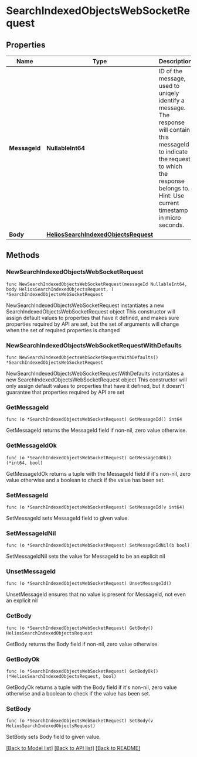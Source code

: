 # SearchIndexedObjectsWebSocketRequest

## Properties

Name | Type | Description | Notes
------------ | ------------- | ------------- | -------------
**MessageId** | **NullableInt64** | ID of the message, used to uniqely identify a message. The response will contain this messageId to indicate the request to which the response belongs to. Hint: Use current timestamp in micro seconds. | 
**Body** | [**HeliosSearchIndexedObjectsRequest**](HeliosSearchIndexedObjectsRequest.md) |  | 

## Methods

### NewSearchIndexedObjectsWebSocketRequest

`func NewSearchIndexedObjectsWebSocketRequest(messageId NullableInt64, body HeliosSearchIndexedObjectsRequest, ) *SearchIndexedObjectsWebSocketRequest`

NewSearchIndexedObjectsWebSocketRequest instantiates a new SearchIndexedObjectsWebSocketRequest object
This constructor will assign default values to properties that have it defined,
and makes sure properties required by API are set, but the set of arguments
will change when the set of required properties is changed

### NewSearchIndexedObjectsWebSocketRequestWithDefaults

`func NewSearchIndexedObjectsWebSocketRequestWithDefaults() *SearchIndexedObjectsWebSocketRequest`

NewSearchIndexedObjectsWebSocketRequestWithDefaults instantiates a new SearchIndexedObjectsWebSocketRequest object
This constructor will only assign default values to properties that have it defined,
but it doesn't guarantee that properties required by API are set

### GetMessageId

`func (o *SearchIndexedObjectsWebSocketRequest) GetMessageId() int64`

GetMessageId returns the MessageId field if non-nil, zero value otherwise.

### GetMessageIdOk

`func (o *SearchIndexedObjectsWebSocketRequest) GetMessageIdOk() (*int64, bool)`

GetMessageIdOk returns a tuple with the MessageId field if it's non-nil, zero value otherwise
and a boolean to check if the value has been set.

### SetMessageId

`func (o *SearchIndexedObjectsWebSocketRequest) SetMessageId(v int64)`

SetMessageId sets MessageId field to given value.


### SetMessageIdNil

`func (o *SearchIndexedObjectsWebSocketRequest) SetMessageIdNil(b bool)`

 SetMessageIdNil sets the value for MessageId to be an explicit nil

### UnsetMessageId
`func (o *SearchIndexedObjectsWebSocketRequest) UnsetMessageId()`

UnsetMessageId ensures that no value is present for MessageId, not even an explicit nil
### GetBody

`func (o *SearchIndexedObjectsWebSocketRequest) GetBody() HeliosSearchIndexedObjectsRequest`

GetBody returns the Body field if non-nil, zero value otherwise.

### GetBodyOk

`func (o *SearchIndexedObjectsWebSocketRequest) GetBodyOk() (*HeliosSearchIndexedObjectsRequest, bool)`

GetBodyOk returns a tuple with the Body field if it's non-nil, zero value otherwise
and a boolean to check if the value has been set.

### SetBody

`func (o *SearchIndexedObjectsWebSocketRequest) SetBody(v HeliosSearchIndexedObjectsRequest)`

SetBody sets Body field to given value.



[[Back to Model list]](../README.md#documentation-for-models) [[Back to API list]](../README.md#documentation-for-api-endpoints) [[Back to README]](../README.md)


